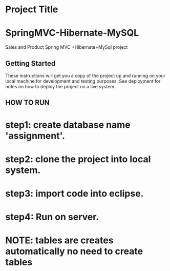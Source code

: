# Project Title
# SpringMVC-Hibernate-MySQL
Sales and Product Spring MVC +Hibernate+MySql project

## Getting Started

These instructions will get you a copy of the project up and running on your local machine for development and testing purposes. See deployment for notes on how to deploy the project on a live system.

## HOW TO RUN
# step1: create database name 'assignment'.

# step2: clone the project into local system.
# step3: import code into eclipse.
# step4: Run on server.

# NOTE: tables are creates automatically no need to create tables

